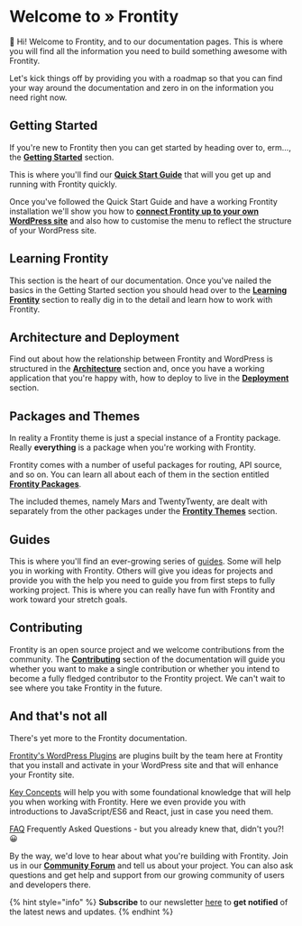 # Welcome to » Frontity

**👋** Hi! Welcome to Frontity, and to our documentation pages. This is where you will find all the information you need to build something awesome with Frontity.

Let's kick things off by providing you with a roadmap so that you can find your way around the documentation and zero in on the information you need right now.

## **Getting Started**

If you're new to Frontity then you can get started by heading over to, erm..., the [**Getting Started**](getting-started/README.md) section.

This is where you'll find our [**Quick Start Guide**](getting-started/quick-start-guide.md) that will you get up and running with Frontity quickly.

Once you've followed the Quick Start Guide and have a working Frontity installation we'll show you how to [**connect Frontity up to your own WordPress site**](getting-started/connecting-to-wordpress.md) and also how to customise the menu to reflect the structure of your WordPress site.

## **Learning Frontity**

This section is the heart of our documentation. Once you've nailed the basics in the Getting Started section you should head over to the [**Learning Frontity**](learning-frontity/README.md) section to really dig in to the detail and learn how to work with Frontity.

## **Architecture and Deployment**

Find out about how the relationship between Frontity and WordPress is structured in the [**Architecture**](architecture/README.md) section and, once you have a working application that you're happy with, how to deploy to live in the [**Deployment**](deployment/README.md) section.

## **Packages and Themes**

In reality a Frontity theme is just a special instance of a Frontity package. Really **everything** is a package when you're working with Frontity. 

Frontity comes with a number of useful packages for routing, API source, and so on. You can learn all about each of them in the section entitled [**Frontity Packages**](api-reference-1/README.md).

The included themes, namely Mars and TwentyTwenty, are dealt with separately from the other packages under the [**Frontity Themes**](frontity-themes/README.md) section.

## **Guides**

This is where you'll find an ever-growing series of [guides](guides/README.md). Some will help you in working with Frontity. Others will give you ideas for projects and provide you with the help you need to guide you from first steps to fully working project. This is where you can really have fun with Frontity and work toward your stretch goals.

## **Contributing**

Frontity is an open source project and we welcome contributions from the community. The [**Contributing**](contributing/README.md) section of the documentation will guide you whether you want to make a single contribution or whether you intend to become a fully fledged contributor to the Frontity project. We can't wait to see where you take Frontity in the future.

## **And that's not all**

There's yet more to the Frontity documentation.

[Frontity's WordPress Plugins](frontity-plugins/README.md) are plugins built by the team here at Frontity that you install and activate in your WordPress site and that will enhance your Frontity site. 

[Key Concepts](resources/README.md) will help you with some foundational knowledge that will help you when working with Frontity. Here we even provide you with introductions to JavaScript/ES6 and React, just in case you need them.

[FAQ](faq.md) Frequently Asked Questions - but you already knew that, didn't you?! 😀



By the way, we'd love to hear about what you're building with Frontity. Join us in our [**Community Forum**](https://community.frontity.org) and tell us about your project. You can also ask questions and get help and support from our growing community of users and developers there.


{% hint style="info" %}
**Subscribe** to our newsletter [here](https://frontity.org/#newsletter) to **get notified** of the latest news and updates.
{% endhint %}

